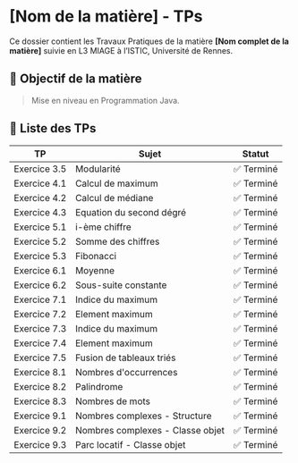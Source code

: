 # [Nom de la matière] - TPs

Ce dossier contient les Travaux Pratiques de la matière **[Nom complet de la matière]** suivie en L3 MIAGE à l’ISTIC, Université de Rennes.

## 🧭 Objectif de la matière

> Mise en niveau en Programmation Java.

## 📂 Liste des TPs

| TP | Sujet | Statut |
|----|----------------|--------|
| Exercice 3.5 | Modularité | ✅ Terminé |
| Exercice 4.1 | Calcul de maximum | ✅ Terminé |
| Exercice 4.2 | Calcul de médiane | ✅ Terminé |
| Exercice 4.3 | Equation du second dégré | ✅ Terminé |
| Exercice 5.1 | i-ème chiffre | ✅ Terminé |
| Exercice 5.2 | Somme des chiffres | ✅ Terminé |
| Exercice 5.3 | Fibonacci | ✅ Terminé |
| Exercice 6.1 | Moyenne | ✅ Terminé |
| Exercice 6.2 | Sous-suite constante | ✅ Terminé |
| Exercice 7.1 | Indice du maximum | ✅ Terminé |
| Exercice 7.2 | Element maximum | ✅ Terminé |
| Exercice 7.3 | Indice du maximum | ✅ Terminé |
| Exercice 7.4 | Element maximum | ✅ Terminé |
| Exercice 7.5 | Fusion de tableaux triés | ✅ Terminé |
| Exercice 8.1 | Nombres d'occurrences | ✅ Terminé |
| Exercice 8.2 | Palindrome | ✅ Terminé |
| Exercice 8.3 | Nombres de mots | ✅ Terminé |
| Exercice 9.1 | Nombres complexes - Structure | ✅ Terminé |
| Exercice 9.2 | Nombres complexes - Classe objet | ✅ Terminé |
| Exercice 9.3 | Parc locatif - Classe objet | ✅ Terminé |



